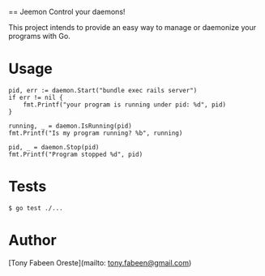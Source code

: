 == Jeemon
Control your daemons!

This project intends to provide an easy way to manage or daemonize your programs with Go.


# Usage

```
pid, err := daemon.Start("bundle exec rails server")
if err != nil {
    fmt.Printf("your program is running under pid: %d", pid)
}

running, _ = daemon.IsRunning(pid)
fmt.Printf("Is my program running? %b", running)

pid, _ = daemon.Stop(pid)
fmt.Printf("Program stopped %d", pid)
```

# Tests

`$ go test ./...`


# Author
[Tony Fabeen Oreste](mailto: tony.fabeen@gmail.com)
